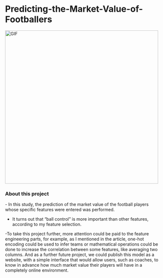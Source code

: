 # Predicting-the-Market-Value-of-Footballers
<img align="middle" alt="GIF" src="https://github.com/youlasozen/Predicting-the-Market-Value-of-Footballers/blob/main/images/futbol.gif.gif?raw=true" width="500"/>
<h3> About this project </h3>
- In this study, the prediction of the market value of the football players whose specific features were entered was performed.

- It turns out that “ball control” is more important than other features, according to my feature selection.

-To take this project further, more attention could be paid to the feature engineering parts, for example, as I mentioned in the article, one-hot encoding could be used to infer teams or mathematical operations could be done to increase the correlation between some features, like averaging two columns. And as a further future project, we could publish this model as a website, with a simple interface that would allow users, such as coaches, to know in advance how much market value their players will have in a completely online environment.
